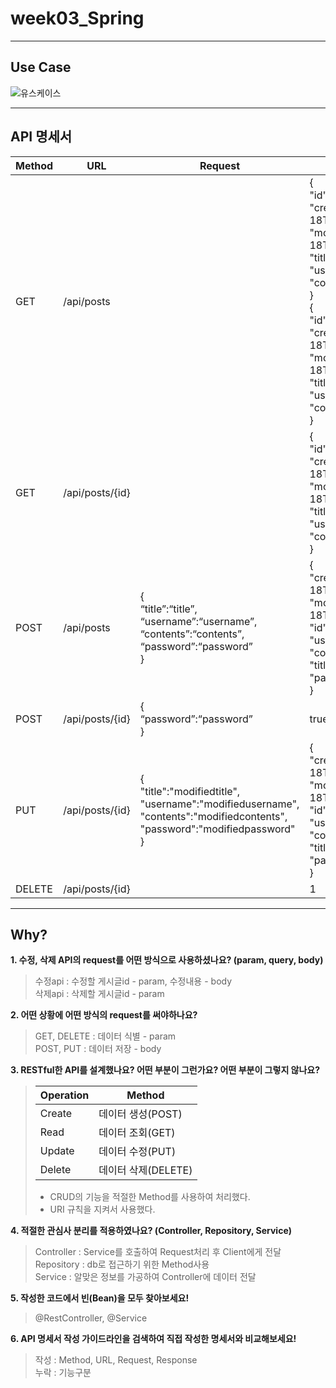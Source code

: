 # week03_Spring
<hr>

## Use Case

![유스케이스](https://user-images.githubusercontent.com/110081578/185285663-a6598d7e-5996-49d5-a32c-df1701dc3148.JPG)

<hr>

## API 명세서

Method |  URL | Request | Response
---|---|---|---|
GET | /api/posts | | {<br>"id":1,<br>"createdAt":"2022-08-18T11:45:52.611009",<br>"modifiedAt":"2022-08-18T11:45:52.611009",<br>"title":"title",<br>"username":"username",<br>"contents": "contents"<br>}<br>{<br>"id":2,<br>"createdAt":"2022-08-18T03:53:17.715",<br>"modifiedAt":"2022-08-18T03:53:17.715",<br>"title":"title",<br>"username":"username",<br>"contents":"contents"<br>}
GET | /api/posts/{id} | | {<br>"id":2,<br>"createdAt":"2022-08-18T03:53:17.715",<br>"modifiedAt":"2022-08-18T03:53:17.715",<br>"title":"title2",<br>"username":"username2",<br>"contents": "contents2",<br>}
POST | /api/posts | {<br>“title”:“title”,<br>“username”:“username”,<br>“contents”:“contents”,<br>“password”:“password”<br>} | {<br>"createdAt":"2022-08-18T11:45:52.611009",<br>"modifiedAt":"2022-08-18T11:45:52.611009",<br>"id":1,<br>"username":"username",<br>"contents":"contents",<br>"title":"title",<br>"password":"password"<br>}
POST | /api/posts/{id} | {<br>“password”:“password”<br>} | true 
PUT | /api/posts/{id} | {<br>"title":"modifiedtitle",<br>"username":"modifiedusername",<br>"contents":"modifiedcontents",<br>"password":"modifiedpassword"<br>} | {<br>"createdAt":"2022-08-18T11:45:52.611009",<br>"modifiedtAt":"2022-08-18T04:01:32.353",<br>"id":1,<br>"username":"modifiedusername",<br>"contents":"modifiedcontents",<br>"title":"modifiedtitle",<br>"password":"modifiedpassword"<br>}
DELETE | /api/posts/{id} | | 1

<hr>

## Why?
**1. 수정, 삭제 API의 request를 어떤 방식으로 사용하셨나요? (param, query, body)**
>수정api : 수정할 게시글id - param, 수정내용 - body<br>
>삭제api : 삭제할 게시글id - param


**2. 어떤 상황에 어떤 방식의 request를 써야하나요?**
>GET, DELETE : 데이터 식별 - param<br>
>POST, PUT : 데이터 저장 - body 


**3. RESTful한 API를 설계했나요? 어떤 부분이 그런가요? 어떤 부분이 그렇지 않나요?**
> Operation | Method 
>---|---|
>Create | 데이터 생성(POST)
>Read | 데이터 조회(GET)
>Update | 데이터 수정(PUT)
>Delete | 데이터 삭제(DELETE)<br>
>* CRUD의 기능을 적절한 Method를 사용하여 처리했다. 
>* URI 규칙을 지켜서 사용했다.


**4. 적절한 관심사 분리를 적용하였나요? (Controller, Repository, Service)**
>Controller : Service를 호출하여 Request처리 후 Client에게 전달<br>
>Repository : db로 접근하기 위한 Method사용<br>
>Service : 알맞은 정보를 가공하여 Controller에 데이터 전달


**5. 작성한 코드에서 빈(Bean)을 모두 찾아보세요!**
>@RestController, @Service


**6. API 명세서 작성 가이드라인을 검색하여 직접 작성한 명세서와 비교해보세요!**
>작성 : Method, URL, Request, Response<br>
>누락 : 기능구분


